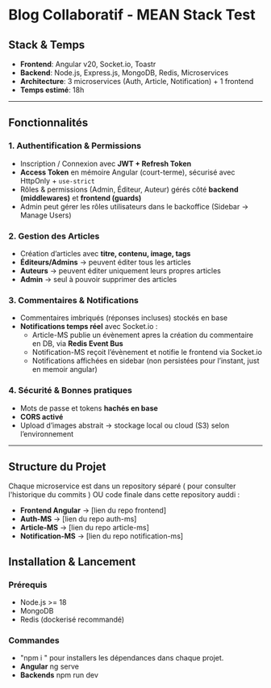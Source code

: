 # Blog Collaboratif - MEAN Stack Test

## Stack & Temps
- **Frontend**: Angular v20, Socket.io, Toastr  
- **Backend**: Node.js, Express.js, MongoDB, Redis, Microservices  
- **Architecture**: 3 microservices (Auth, Article, Notification) + 1 frontend  
- **Temps estimé**: 18h  

---

## Fonctionnalités

### 1. Authentification & Permissions
- Inscription / Connexion avec **JWT + Refresh Token**  
- **Access Token** en mémoire Angular (court-terme), sécurisé avec HttpOnly + `use-strict`  
- Rôles & permissions (Admin, Éditeur, Auteur) gérés côté **backend (middlewares)** et **frontend (guards)**  
- Admin peut gérer les rôles utilisateurs dans le backoffice (Sidebar → Manage Users)  

### 2. Gestion des Articles
- Création d’articles avec **titre, contenu, image, tags**  
- **Éditeurs/Admins** → peuvent éditer tous les articles  
- **Auteurs** → peuvent éditer uniquement leurs propres articles  
- **Admin** → seul à pouvoir supprimer des articles  

### 3. Commentaires & Notifications
- Commentaires imbriqués (réponses incluses) stockés en base  
- **Notifications temps réel** avec Socket.io :  
  - Article-MS publie un évènement apres la création du commentaire en DB, via **Redis Event Bus**  
  - Notification-MS reçoit l’évènement et notifie le frontend via Socket.io  
  - Notifications affichées en sidebar (non persistées pour l’instant, just en memoir angular)  

### 4. Sécurité & Bonnes pratiques
- Mots de passe et tokens **hachés en base**  
- **CORS activé** 
- Upload d’images abstrait → stockage local ou cloud (S3) selon l’environnement  

---

## Structure du Projet
Chaque microservice est dans un repository séparé ( pour consulter l'historique du commits ) OU code finale dans cette repository auddi :  
- **Frontend Angular** → [lien du repo frontend]  
- **Auth-MS** → [lien du repo auth-ms]  
- **Article-MS** → [lien du repo article-ms]  
- **Notification-MS** → [lien du repo notification-ms]  

## Installation & Lancement
### Prérequis
- Node.js >= 18
- MongoDB
- Redis (dockerisé recommandé)
### Commandes
- "npm i " pour installers les dépendances dans chaque projet.
- **Angular** ng serve 
- **Backends** npm run dev

